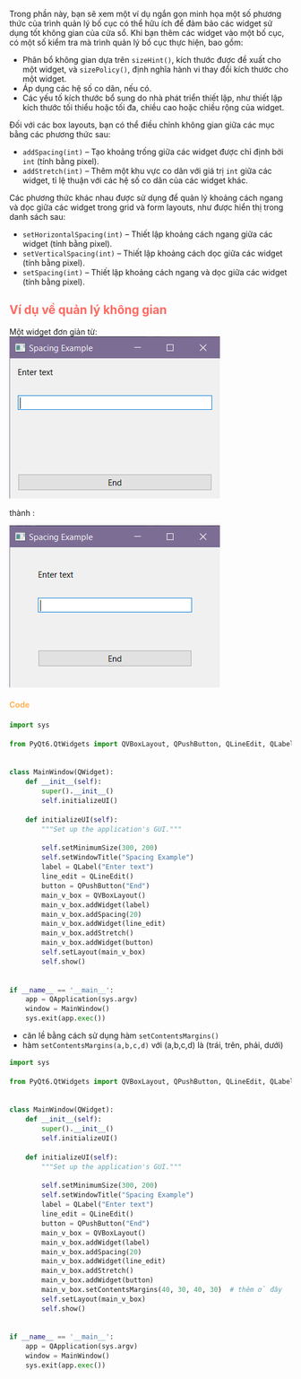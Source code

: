Trong phần này, bạn sẽ xem một ví dụ ngắn gọn minh họa một số phương thức của trình quản lý bố cục có thể hữu ích để đảm bảo các widget sử dụng tốt không gian của cửa sổ. Khi bạn thêm các widget vào một bố cục, có một số kiểm tra mà trình quản lý bố cục thực hiện, bao gồm:

- Phân bổ không gian dựa trên `sizeHint()`, kích thước được đề xuất cho một widget, và `sizePolicy()`, định nghĩa hành vi thay đổi kích thước cho một widget.
- Áp dụng các hệ số co dãn, nếu có.
- Các yếu tố kích thước bổ sung do nhà phát triển thiết lập, như thiết lập kích thước tối thiểu hoặc tối đa, chiều cao hoặc chiều rộng của widget.

Đối với các box layouts, bạn có thể điều chỉnh không gian giữa các mục bằng các phương thức sau:

- `addSpacing(int)` – Tạo khoảng trống giữa các widget được chỉ định bởi `int` (tính bằng pixel).
- `addStretch(int)` – Thêm một khu vực co dãn với giá trị `int` giữa các widget, tỉ lệ thuận với các hệ số co dãn của các widget khác.

Các phương thức khác nhau được sử dụng để quản lý khoảng cách ngang và dọc giữa các widget trong grid và form layouts, như được hiển thị trong danh sách sau:

- `setHorizontalSpacing(int)` – Thiết lập khoảng cách ngang giữa các widget (tính bằng pixel).
- `setVerticalSpacing(int)` – Thiết lập khoảng cách dọc giữa các widget (tính bằng pixel).
- `setSpacing(int)` – Thiết lập khoảng cách ngang và dọc giữa các widget (tính bằng pixel).

## <span style="color:rgb(255, 105, 97)">Ví dụ về quản lý không gian</span>
Một widget đơn giản từ:
![](Pasted%20image%2020240806161340.png)

thành :

![](Pasted%20image%2020240806161422.png)

#### <span style="color:rgb(255, 179, 91)">Code</span> 
```python
import sys  
  
from PyQt6.QtWidgets import QVBoxLayout, QPushButton, QLineEdit, QLabel, QWidget, QApplication  
  
  
class MainWindow(QWidget):  
    def __init__(self):  
        super().__init__()  
        self.initializeUI()  
  
    def initializeUI(self):  
        """Set up the application's GUI."""  
  
        self.setMinimumSize(300, 200)  
        self.setWindowTitle("Spacing Example")  
        label = QLabel("Enter text")  
        line_edit = QLineEdit()  
        button = QPushButton("End")  
        main_v_box = QVBoxLayout()  
        main_v_box.addWidget(label)  
        main_v_box.addSpacing(20)  
        main_v_box.addWidget(line_edit)  
        main_v_box.addStretch()  
        main_v_box.addWidget(button)   
        self.setLayout(main_v_box)  
        self.show()  
  
  
if __name__ == '__main__':  
    app = QApplication(sys.argv)  
    window = MainWindow()  
    sys.exit(app.exec())
```

- căn lề bằng cách sử dụng hàm `setContentsMargins()`
- hàm `setContentsMargins(a,b,c,d)` với (a,b,c,d) là (trái, trên, phải, dưới) 
```python
import sys  
  
from PyQt6.QtWidgets import QVBoxLayout, QPushButton, QLineEdit, QLabel, QWidget, QApplication  
  
  
class MainWindow(QWidget):  
    def __init__(self):  
        super().__init__()  
        self.initializeUI()  
  
    def initializeUI(self):  
        """Set up the application's GUI."""  
  
        self.setMinimumSize(300, 200)  
        self.setWindowTitle("Spacing Example")  
        label = QLabel("Enter text")  
        line_edit = QLineEdit()  
        button = QPushButton("End")  
        main_v_box = QVBoxLayout()  
        main_v_box.addWidget(label)  
        main_v_box.addSpacing(20)  
        main_v_box.addWidget(line_edit)  
        main_v_box.addStretch()  
        main_v_box.addWidget(button)  
        main_v_box.setContentsMargins(40, 30, 40, 30)  # thêm ở đây
        self.setLayout(main_v_box)  
        self.show()  
  
  
if __name__ == '__main__':  
    app = QApplication(sys.argv)  
    window = MainWindow()  
    sys.exit(app.exec())
```

